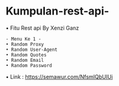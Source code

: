 # Kumpulan-rest-api-

• Fitu Rest api By Xenzi Ganz
```
- Menu Ke 1 -
• Random Proxy
• Random User-Agent
• Random Quotes
• Random Email
• Random Password
```

• Link : https://semawur.com/NfsmlQbUIUi
